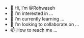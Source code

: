 - 👋 Hi, I’m @Rohwaseh
- 👀 I’m interested in ...
- 🌱 I’m currently learning ...
- 💞️ I’m looking to collaborate on ...
- 📫 How to reach me ...

<!---
Rohwaseh/Rohwaseh is a ✨ special ✨ repository because its `README.md` (this file) appears on your GitHub profile.
You can click the Preview link to take a look at your changes.
--->
